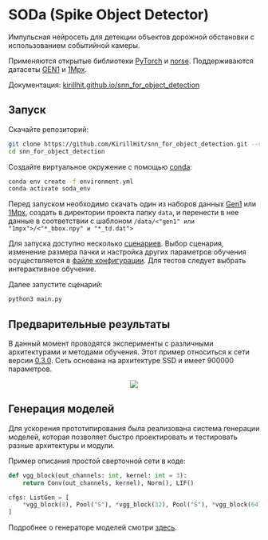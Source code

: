 # SODa (Spike Object Detector)

Импульсная нейросеть для детекции объектов дорожной обстановки с использованием событийной камеры. 

Применяются открытые библиотеки [PyTorch](https://github.com/pytorch/pytorch) и [norse](https://github.com/norse/norse/tree/main). Поддерживаются датасеты [GEN1](https://www.prophesee.ai/2020/01/24/prophesee-gen1-automotive-detection-dataset/) и [1Mpx](https://www.prophesee.ai/2020/11/24/automotive-megapixel-event-based-dataset/).

Документация: [kirillhit.github.io/snn_for_object_detection](https://kirillhit.github.io/snn_for_object_detection/index.html)

## Запуск

Скачайте репозиторий:

``` bash
git clone https://github.com/KirillHit/snn_for_object_detection.git --recurse-submodules
cd snn_for_object_detection
```

Создайте виртуальное окружение с помощью [conda](https://docs.conda.io/projects/conda/en/latest/user-guide/install/linux.html):

``` bash
conda env create -f environment.yml
conda activate soda_env
```

Перед запуском необходимо скачать один из наборов данных [Gen1](https://www.prophesee.ai/2020/01/24/prophesee-gen1-automotive-detection-dataset/) или [1Mpx](https://www.prophesee.ai/2020/11/24/automotive-megapixel-event-based-dataset/), создать в директории проекта папку `data`, и перенести в нее данные в соответствии с шаблоном `/data/<"gen1" или "1mpx">/<"*_bbox.npy" и "*_td.dat">`

Для запуска доступно несколько [сценариев](https://kirillhit.github.io/snn_for_object_detection/pages/structure.html#startup-scripts). Выбор сценария, изменение размера пачки и настройка других параметров обучения осуществляется в [файле конфигурации](https://kirillhit.github.io/snn_for_object_detection/pages/config.html). Для тестов следует выбрать интерактивное обучение.

Далее запустите сценарий:

``` bash
python3 main.py
```

## Предварительные результаты

В данный момент проводятся эксперименты с различными архитектурами и методами обучения. Этот пример относиться к сети версии [0.3.0](https://github.com/KirillHit/snn_for_object_detection/tree/v0.3.0). Сеть основана на архитектуре SSD и имеет 900000 параметров.

<p align="center">
<img src="https://raw.githubusercontent.com/KirillHit/snn_for_object_detection/main/.images/gen1_example.gif">
</p>

## Генерация моделей

Для ускорения прототипирования была реализована система генерации моделей, которая позволяет быстро проектировать и тестировать разные архитектуры и модули. 

Пример описания простой сверточной сети в коде:

``` python
def vgg_block(out_channels: int, kernel: int = 3):
    return Conv(out_channels, kernel), Norm(), LIF()

cfgs: ListGen = [
    *vgg_block(8), Pool("S"), *vgg_block(32), Pool("S"), *vgg_block(64), Pool("S")
]
```

Подробнее о генераторе моделей смотри [здесь](https://kirillhit.github.io/snn_for_object_detection/pages/generator.html).